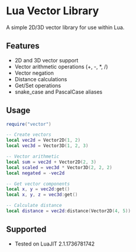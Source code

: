 # Lua Vector Library

A simple 2D/3D vector library for use within Lua.

## Features
- 2D and 3D vector support
- Vector arithmetic operations (+, -, *, /)
- Vector negation
- Distance calculations
- Get/Set operations
- snake_case and PascalCase aliases

## Usage
```lua
require("vector")

-- Create vectors
local vec2d = Vector2D(1, 2)
local vec3d = Vector3D(1, 2, 3)

-- Vector arithmetic
local sum = vec2d + Vector2D(2, 3)
local scaled = vec3d * Vector3D(2, 2, 2)
local negated = -vec2d

-- Get vector components
local x, y = vec2d:get()
local x, y, z = vec3d:get()

-- Calculate distance
local distance = vec2d:distance(Vector2D(4, 5))
```

## Supported
  - Tested on LuaJIT 2.1.1736781742

